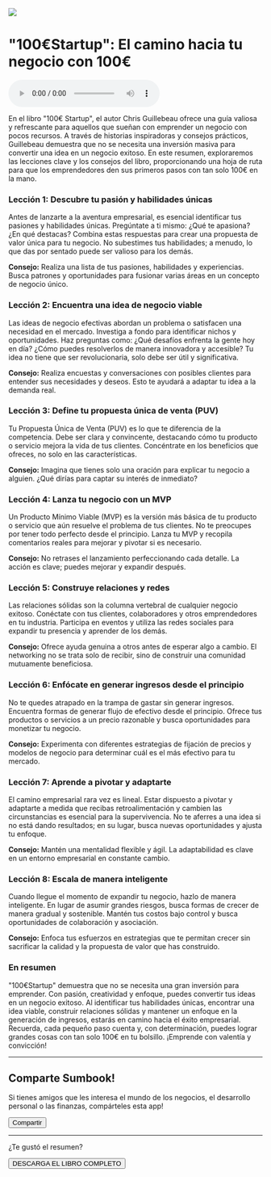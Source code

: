 ![](../content/ces/imgs/Book-100-startup1.jpg)

# "100€Startup": El camino hacia tu negocio con 100€

<audio src="../content/ces/ces.mp3" controls></audio>

En el libro "100€ Startup", el autor Chris Guillebeau ofrece una guía valiosa y refrescante para aquellos que sueñan con emprender un negocio con pocos recursos. A través de historias inspiradoras y consejos prácticos, Guillebeau demuestra que no se necesita una inversión masiva para convertir una idea en un negocio exitoso. En este resumen, exploraremos las lecciones clave y los consejos del libro, proporcionando una hoja de ruta para que los emprendedores den sus primeros pasos con tan solo 100€ en la mano.

### Lección 1: Descubre tu pasión y habilidades únicas

Antes de lanzarte a la aventura empresarial, es esencial identificar tus pasiones y habilidades únicas. Pregúntate a ti mismo: ¿Qué te apasiona? ¿En qué destacas? Combina estas respuestas para crear una propuesta de valor única para tu negocio. No subestimes tus habilidades; a menudo, lo que das por sentado puede ser valioso para los demás.

**Consejo:** Realiza una lista de tus pasiones, habilidades y experiencias. Busca patrones y oportunidades para fusionar varias áreas en un concepto de negocio único.

### Lección 2: Encuentra una idea de negocio viable

Las ideas de negocio efectivas abordan un problema o satisfacen una necesidad en el mercado. Investiga a fondo para identificar nichos y oportunidades. Haz preguntas como: ¿Qué desafíos enfrenta la gente hoy en día? ¿Cómo puedes resolverlos de manera innovadora y accesible? Tu idea no tiene que ser revolucionaria, solo debe ser útil y significativa.

**Consejo:** Realiza encuestas y conversaciones con posibles clientes para entender sus necesidades y deseos. Esto te ayudará a adaptar tu idea a la demanda real.

### Lección 3: Define tu propuesta única de venta (PUV)

Tu Propuesta Única de Venta (PUV) es lo que te diferencia de la competencia. Debe ser clara y convincente, destacando cómo tu producto o servicio mejora la vida de tus clientes. Concéntrate en los beneficios que ofreces, no solo en las características.

**Consejo:** Imagina que tienes solo una oración para explicar tu negocio a alguien. ¿Qué dirías para captar su interés de inmediato?

### Lección 4: Lanza tu negocio con un MVP

Un Producto Mínimo Viable (MVP) es la versión más básica de tu producto o servicio que aún resuelve el problema de tus clientes. No te preocupes por tener todo perfecto desde el principio. Lanza tu MVP y recopila comentarios reales para mejorar y pivotar si es necesario.

**Consejo:** No retrases el lanzamiento perfeccionando cada detalle. La acción es clave; puedes mejorar y expandir después.

### Lección 5: Construye relaciones y redes

Las relaciones sólidas son la columna vertebral de cualquier negocio exitoso. Conéctate con tus clientes, colaboradores y otros emprendedores en tu industria. Participa en eventos y utiliza las redes sociales para expandir tu presencia y aprender de los demás.

**Consejo:** Ofrece ayuda genuina a otros antes de esperar algo a cambio. El networking no se trata solo de recibir, sino de construir una comunidad mutuamente beneficiosa.

### Lección 6: Enfócate en generar ingresos desde el principio

No te quedes atrapado en la trampa de gastar sin generar ingresos. Encuentra formas de generar flujo de efectivo desde el principio. Ofrece tus productos o servicios a un precio razonable y busca oportunidades para monetizar tu negocio.

**Consejo:** Experimenta con diferentes estrategias de fijación de precios y modelos de negocio para determinar cuál es el más efectivo para tu mercado.

### Lección 7: Aprende a pivotar y adaptarte

El camino empresarial rara vez es lineal. Estar dispuesto a pivotar y adaptarte a medida que recibas retroalimentación y cambien las circunstancias es esencial para la supervivencia. No te aferres a una idea si no está dando resultados; en su lugar, busca nuevas oportunidades y ajusta tu enfoque.

**Consejo:** Mantén una mentalidad flexible y ágil. La adaptabilidad es clave en un entorno empresarial en constante cambio.

### Lección 8: Escala de manera inteligente

Cuando llegue el momento de expandir tu negocio, hazlo de manera inteligente. En lugar de asumir grandes riesgos, busca formas de crecer de manera gradual y sostenible. Mantén tus costos bajo control y busca oportunidades de colaboración y asociación.

**Consejo:** Enfoca tus esfuerzos en estrategias que te permitan crecer sin sacrificar la calidad y la propuesta de valor que has construido.

### En resumen

"100€Startup" demuestra que no se necesita una gran inversión para emprender. Con pasión, creatividad y enfoque, puedes convertir tus ideas en un negocio exitoso. Al identificar tus habilidades únicas, encontrar una idea viable, construir relaciones sólidas y mantener un enfoque en la generación de ingresos, estarás en camino hacia el éxito empresarial. Recuerda, cada pequeño paso cuenta y, con determinación, puedes lograr grandes cosas con tan solo 100€ en tu bolsillo. ¡Emprende con valentía y convicción!

<hr>
<div class="adbox">
	<h2>Comparte Sumbook!</h2>
	<p>Si tienes amigos que les interesa el mundo de los negocios, el desarrollo personal o las finanzas, compárteles esta app!</p>
	<button onclick="window.open('https://www.apklis.cu/application/cuadre.su.dinero')">Compartir</button>
</div>

<hr>
<div class="center">
	<p>¿Te gustó el resumen?</p>
	<button onclick="downloadBook()">DESCARGA EL LIBRO COMPLETO</button>
<div>